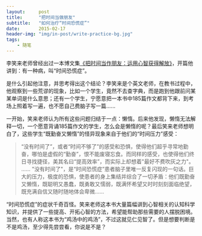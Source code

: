 ```yaml
---
layout:     post
title:      "把时间当做朋友"
subtitle:   "如何治疗“时间恐慌症”"
date:       2015-02-17
header-img: "img/in-post/write-practice-bg.jpg"
tags:
    - 随笔
---
```



李笑来老师曾经出过一本博文集[《把时间当作朋友：运用心智获得解放》](http://www.duokan.com/book/63703)，开篇他讲到：有一种病，叫“时间恐慌症”。

是什么引起他注意，并思考得出这个结论？李笑来是个英文老师，在教书过程中，他观察到一些荒谬的现象，比如一个学生，竟然不去查字典，而是跑到他跟前问某某单词是什么意思；还有一个学生，宁愿意把一本书中185篇作文都背下来，到考场上照着写一遍，也不愿自己费脑子写一篇......

一开始，笑来老师认为所有这些问题归结于一点：懒惰。后来他发现，懒惰无法解释一切，一个愿意背诵185篇作文的学生，怎么会是懒惰的呢？最后笑来老师想明白了，这些学生“既勤奋又懒惰”的怪异现象来自于他们的“时间压力”感受：

>“没有时间了”，或者“时间不够了”的感受和恐惧，使得他们超乎寻常地勤奋，哪怕是虚假的“勤奋”，恨不能废寝忘食。而同样的感受，也使得他们终日寻找捷径，美其名曰“提高效率”，而实际上却想着"最好不费吹灰之力"。
>……
>"没有时间了"，是“时间恐慌症”患者脑子里唯一反复闪现的一句话。巨大的压力，极度的恐惧，使患者的身上集结并综合了一切矛盾：他们既勤奋又懒惰，既聪明又愚蠢，既勇敢又懦弱，既满怀希望又时时刻刻面临绝望，既充满自信又随时随地体会卑微……

“时间恐慌症”的症状千奇百怪。笑来老师这本书大量篇幅讲到心智相关的认知科学知识，并提供了一些提高、开拓心智的方法，希望能帮助那些需要的人摆脱困境。当然，也有人称这本书为“鸡汤中的鸡汤”，不过这就见仁见智了。但是想要判断是不是鸡汤，至少得先尝尝看，你说是不是？